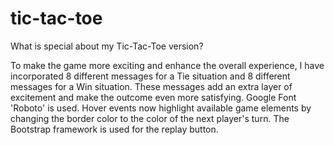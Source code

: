 # tic-tac-toe

What is special about my Tic-Tac-Toe version?

To make the game more exciting and enhance the overall experience, I have incorporated 8 different messages for a Tie situation and 8 different messages for a Win situation. These messages add an extra layer of excitement and make the outcome even more satisfying.
Google Font 'Roboto' is used.
Hover events now highlight available game elements by changing the border color to the color of the next player's turn.
The Bootstrap framework is used for the replay button.
